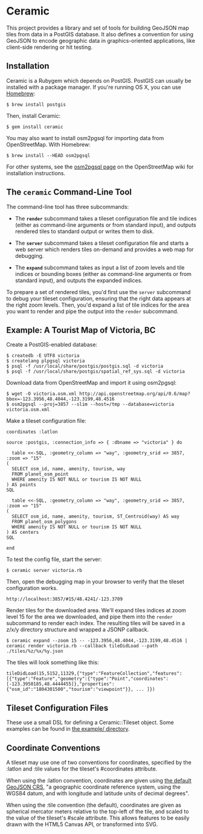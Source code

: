 # Ceramic

This project provides a library and set of tools for building GeoJSON map tiles from data in a PostGIS database. It also defines a convention for using GeoJSON to encode geographic data in graphics-oriented applications, like client-side rendering or hit testing.


## Installation

Ceramic is a Rubygem which depends on PostGIS. PostGIS can usually be installed with a package manager. If you're running OS X, you can use [Homebrew](http://mxcl.github.com/homebrew):

    $ brew install postgis

Then, install Ceramic:

    $ gem install ceramic

You may also want to install osm2pgsql for importing data from OpenStreetMap. With Homebrew:

    $ brew install --HEAD osm2pgsql

For other systems, see the [osm2pgsql page](http://wiki.openstreetmap.org/wiki/Osm2pgsql) on the OpenStreetMap wiki for installation instructions.


## The `ceramic` Command-Line Tool

The command-line tool has three subcommands:

* The **`render`** subcommand takes a tileset configuration file and tile indices (either as command-line arguments or from standard input), and outputs rendered tiles to standard output or writes them to disk.

* The **`server`** subcommand takes a tileset configuration file and starts a web server which renders tiles on-demand and provides a web map for debugging.

* The **`expand`** subcommand takes as input a list of zoom levels and tile indices or bounding boxes (either as command-line arguments or from standard input), and outputs the expanded indices.

To prepare a set of rendered tiles, you'd first use the `server` subcommand to debug your tileset configuration, ensuring that the right data appears at the right zoom levels. Then, you'd expand a list of tile indices for the area you want to render and pipe the output into the `render` subcommand.


## Example: A Tourist Map of Victoria, BC

Create a PostGIS-enabled database:

    $ createdb -E UTF8 victoria
    $ createlang plpgsql victoria
    $ psql -f /usr/local/share/postgis/postgis.sql -d victoria
    $ psql -f /usr/local/share/postgis/spatial_ref_sys.sql -d victoria

Download data from OpenStreetMap and import it using osm2pgsql:

    $ wget -O victoria.osm.xml http://api.openstreetmap.org/api/0.6/map?bbox=-123.3956,48.4044,-123.3199,48.4516
    $ osm2pgsql --proj=3857 --slim --host=/tmp --database=victoria victoria.osm.xml
  
Make a tileset configuration file:

    coordinates :latlon
    
    source :postgis, :connection_info => { :dbname => "victoria" } do
    
      table <<-SQL, :geometry_column => "way", :geometry_srid => 3857, :zoom => "15"
    (
      SELECT osm_id, name, amenity, tourism, way
      FROM planet_osm_point
      WHERE amenity IS NOT NULL or tourism IS NOT NULL
    ) AS points
    SQL
    
      table <<-SQL, :geometry_column => "way", :geometry_srid => 3857, :zoom => "15"
    (
      SELECT osm_id, name, amenity, tourism, ST_Centroid(way) AS way
      FROM planet_osm_polygons
      WHERE amenity IS NOT NULL or tourism IS NOT NULL
    ) AS centers
    SQL
      
    end

To test the config file, start the server:

    $ ceramic server victoria.rb

Then, open the debugging map in your browser to verify that the tileset configuration works.

    http://localhost:3857/#15/48.4241/-123.3709
  
Render tiles for the downloaded area. We'll expand tiles indices at zoom level 15 for the area we downloaded, and pipe them into the `render` subcommand to render each index. The resulting tiles will be saved in a z/x/y directory structure and wrapped a JSONP callback.

    $ ceramic expand --zoom 15 -- -123.3956,48.4044,-123.3199,48.4516 | ceramic render victoria.rb --callback tileDidLoad --path ./tiles/%z/%x/%y.json

The tiles will look something like this:

    tileDidLoad(15,5152,11329,{"type":"FeatureCollection","features":[{"type":"Feature","geometry":{"type":"Point","coordinates":[-123.3950185,48.4444455]},"properties":{"osm_id":"1804301500","tourism":"viewpoint"}}, ... ]})


## Tileset Configuration Files

These use a small DSL for defining a Ceramic::Tileset object. Some examples can be found in [the example/ directory](./example).


## Coordinate Conventions

A tileset may use one of two conventions for coordinates, specified by the :latlon and :tile values for the tileset's #coordinates attribute.

When using the :latlon convention, coordinates are given using [the default GeoJSON CRS](http://www.geojson.org/geojson-spec.html#coordinate-reference-system-objects), "a geographic coordinate reference system, using the WGS84 datum, and with longitude and latitude units of decimal degrees".

When using the :tile convention (the default), coordinates are given as spherical mercator meters relative to the top-left of the tile, and scaled to the value of the tileset's #scale attribute. This allows features to be easily drawn with the HTML5 Canvas API, or transformed into SVG.
